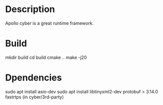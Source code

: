 # Description
Apollo cyber is a great runtime framework.

# Build
mkdir build
cd build
cmake ..
make -j20

# Dpendencies
sudo apt install asio-dev
sudo apt install libtinyxml2-dev
protobuf > 3.14.0
fastrtps (in cyber/3rd-party)
